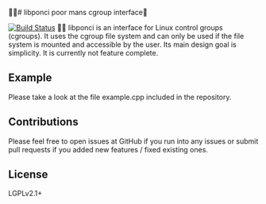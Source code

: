 # libponci
poor mans cgroup interface

[![Build Status](https://travis-ci.org/lrr-tum/libponci.svg?branch=master)](https://travis-ci.org/lrr-tum/libponci)

libponci is an interface for Linux control groups (cgroups). It uses the cgroup file system and can only be used if the file system is mounted and accessible by the user. Its main design goal is simplicity. It is currently not feature complete.

## Example

Please take a look at the file example.cpp included in the repository.

## Contributions

Please feel free to open issues at GitHub if you run into any issues or submit pull requests if you added new features / fixed existing ones.

## License

LGPLv2.1+
